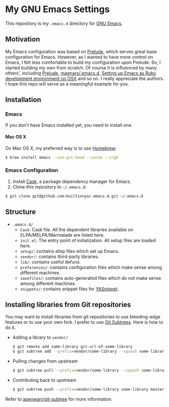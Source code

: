 # My GNU Emacs Settings

This repository is my ``.emacs.d`` directory for [GNU Emacs][].

[GNU Emacs]: http://www.gnu.org/software/emacs/
  "GNU Emacs - GNU Project - Free Software Foundation (FSF)"

## Motivation

My Emacs configuration was based on [Prelude][], which serves
great base configuration for Emacs.
However, as I wanted to have more control on Emacs, I felt less comfortable
to build my configuration upon Prelude.
So, I started building my own from scratch.
Of course it is influenced by many others', including
[Prelude][], [magnars/.emacs.d][], [Setting up Emacs as Ruby development environment on OSX][emacs-ruby-osx] and so on. I really appreciate the authors.
I hope this repo will serve as a meaningful example for you.

[Prelude]: https://github.com/bbatsov/prelude
  "bbatsov/prelude"

[magnars/.emacs.d]: https://github.com/magnars/.emacs.d
  "magnars/.emacs.d"

[emacs-ruby-osx]: http://crypt.codemancers.com/posts/2013-09-26-setting-up-emacs-as-development-environment-on-osx/
  "Setting up Emacs as Ruby development environment on OSX"

## Installation

### Emacs

If you don't have Emacs installed yet, you need to install one.

#### Mac OS X

On Mac OS X, my preferred way is to use [Homebrew][]:

```bash
$ brew install emacs --use-git-head --cocoa --srgb
```

[Homebrew]: http://brew.sh/
  "Homebrew — MacPorts driving you to drink? Try Homebrew!"

### Emacs Configuration

1. Install [Cask](http://cask.github.io/), a package dependency manager for Emacs.
2. Clone this repository to ``~/.emacs.d``:

```bash
$ git clone git@github.com:builtinnya/.emacs.d.git ~/.emacs.d
```

## Structure

- `.emacs.d/`
    - `Cask`: Cask file. All the dependent libraries available on ELPA/MELPA/Marmalade are listed here.
    - `init.el`: The entry point of initialization. All setup files are loaded here.
    - `setup/`: contains elisp files which set up Emacs.
    - `vendor/`: contains third-party libraries.
    - `lib/`: contains useful defuns.
    - `preferences/`: contains configuration files which make sense among different machines.
    - `savefiles/`: contains auto-generated files which do not make sense among different machines.
    - `snippets/`: contains snippet files for [YASnippet][].

[YASnippet]: https://github.com/capitaomorte/yasnippet
  "capitaomorte/yasnippet"

## Installing libraries from Git repositories

You may want to install libraries from git repositories to use bleeding-edge features
or to use your own fork.
I prefer to use [Git Subtrees][]. Here is how to do it.

- Adding a library to `vendor/`
    ```bash
    $ git remote add some-library git-url-of-some-library
    $ git subtree add --prefix=vendor/some-library --squash some-library master
    ```

- Pulling changes from upstream
    ```bash
    $ git subtree pull --prefix=vendor/some-library --squash some-library master
    ```

- Contributing back to upstream
    ```bash
    $ git subtree push --prefix=vendor/some-library some-library master
    ```

Refer to [apenwarr/git-subtree][] for more information.

[Git Subtrees]: http://blogs.atlassian.com/2013/05/alternatives-to-git-submodule-git-subtree/
  "Alternatives To Git Submodule: Git Subtree - Atlassian Blogs"

[apenwarr/git-subtree]: https://github.com/apenwarr/git-subtree
  "apenwarr/git-subtree"
